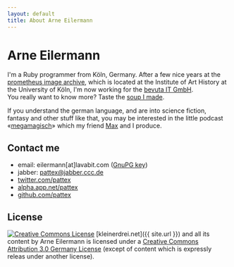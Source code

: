```yaml
---
layout: default
title: About Arne Eilermann
---
```

# Arne Eilermann

I'm a Ruby programmer from Köln, Germany. After a few nice years at the [prometheus image archive](http://prometheus-bildarchiv.de/), which is located at the Institute of Art History at the University of Köln, I'm now working for the [bevuta IT GmbH](http://www.bevuta.com/).  
You really want to know more? Taste the [soup I made](http://pattex.soup.io/).

If you understand the german language, and are into science fiction, fantasy and other stuff like that, you may be interested in the little podcast «[megamagisch](http://megamagis.ch/)» which my friend [Max](http://www.verdammtguterkuchen.de/) and I produce.

## Contact me

* email: eilermann\[at\]lavabit.com ([GnuPG key](http://pgp.mit.edu:11371/pks/lookup?op=vindex&search=0x397C6A2CC1ACAEE7))
* jabber: [pattex@jabber.ccc.de](xmpp:pattex@jabber.ccc.de)
* [twitter.com/pattex](https://twitter.com/pattex/)
* [alpha.app.net/pattex](https://alpha.app.net/pattex)
* [github.com/pattex](https://github.com/pattex)


## License

<a rel="license" href="http://creativecommons.org/licenses/by/3.0/de/"><img alt="Creative Commons License" style="border-width:0" src="https://i.creativecommons.org/l/by/3.0/de/88x31.png" /></a>
[kleinerdrei.net]({{ site.url }}) and all its content by Arne Eilermann
is licensed under a [Creative Commons Attribution 3.0 Germany License](http://creativecommons.org/licenses/by/3.0/de/) (except of content which is expressly releas under another license).
